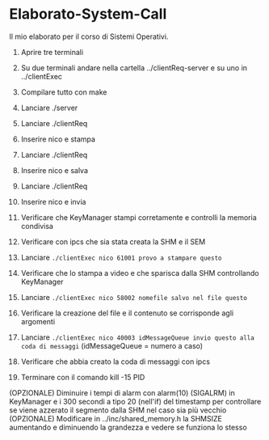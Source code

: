 # Elaborato-System-Call
Il mio elaborato per il corso di Sistemi Operativi.

1) Aprire tre terminali

2) Su due terminali andare nella cartella ../clientReq-server e su uno in ../clientExec

3) Compilare tutto con make

4) Lanciare ./server

5) Lanciare ./clientReq

6) Inserire nico e stampa

7) Lanciare ./clientReq

8) Inserire nico e salva

9) Lanciare ./clientReq

10) Inserire nico e invia

11) Verificare che KeyManager stampi corretamente e controlli la memoria condivisa

12) Verificare con ipcs che sia stata creata la SHM e il SEM

13) Lanciare `./clientExec nico 61001 provo a stampare questo`

14) Verificare che lo stampa a video e che sparisca dalla SHM controllando KeyManager

15) Lanciare `./clientExec nico 58002 nomefile salvo nel file questo`

16) Verificare la creazione del file e il contenuto se corrisponde agli argomenti

17) Lanciare `./clientExec nico 40003 idMessageQueue invio questo alla coda di messaggi` (idMessageQueue = numero a caso)

18) Verificare che abbia creato la coda di messaggi con ipcs

19) Terminare con il comando kill -15 PID

(OPZIONALE) Diminuire i tempi di alarm con alarm(10) (SIGALRM) in KeyManager e i 300 secondi a tipo 20 (nell'if) del timestamp per controllare se viene azzerato il segmento dalla SHM nel caso sia più vecchio
(OPZIONALE) Modificare in ../inc/shared_memory.h la SHMSIZE aumentando e diminuendo la grandezza e vedere se funziona lo stesso
